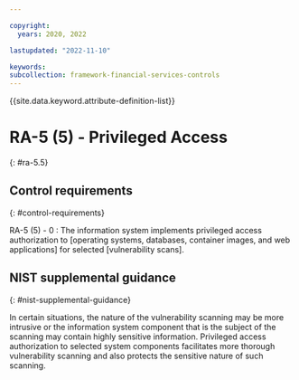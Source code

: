 ```yaml
---

copyright:
  years: 2020, 2022

lastupdated: "2022-11-10"

keywords: 
subcollection: framework-financial-services-controls
---
```


{{site.data.keyword.attribute-definition-list}}

               
# RA-5 (5) - Privileged Access
{: #ra-5.5}

## Control requirements
{: #control-requirements}

RA-5 (5) - 0
    : The information system implements privileged access authorization to [operating systems, databases, container images, and web applications] for selected [vulnerability scans].

## NIST supplemental guidance
{: #nist-supplemental-guidance}

In certain situations, the nature of the vulnerability scanning may be more intrusive or the information system component that is the subject of the scanning may contain highly sensitive information. Privileged access authorization to selected system components facilitates more thorough vulnerability scanning and also protects the sensitive nature of such scanning.





